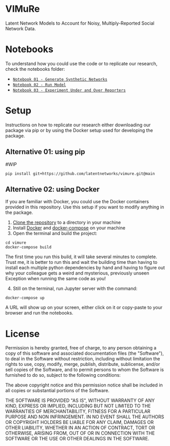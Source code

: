 # VIMuRe

Latent Network Models to Account for Noisy, Multiply-Reported Social Network Data.

# Notebooks

To understand how you could use the code or to replicate our research, check the notebooks folder:

- [`Notebook 01 - Generate Synthetic Networks`](https://github.com/latentnetworks/vimure/blob/main/notebooks/Notebook%2001%20-%20Generate%20Synthetic%20Networks.ipynb)
- [`Notebook 02 - Run Model`](https://github.com/latentnetworks/vimure/blob/main/notebooks/Notebook%2002%20-%20Run%20Model.ipynb)
- [`Notebook 03 - Experiment Under and Over Reporters`](https://github.com/latentnetworks/vimure/blob/main/notebooks/Notebook%2003%20-%20Experiment%20under%20and%20over%20reporters.ipynb)


# Setup

Instructions on how to replicate our research either downloading our package via pip or by using the Docker setup used for developing the package.

## Alternative 01: using pip

\#WIP

```console
pip install git+https://github.com/latentnetworks/vimure.git@main
```

## Alternative 02: using Docker

If you are familiar with Docker, you could use the Docker containers provided in this repository. Use this setup if you want to modify anything in the package.

1. [Clone the repository](https://docs.github.com/en/github/creating-cloning-and-archiving-repositories/cloning-a-repository-from-github/cloning-a-repository) to a directory in your machine
2. Install [Docker](https://docs.docker.com/get-docker/) and [docker-compose](https://docs.docker.com/compose/install/) on your machine
3. Open the terminal and build the project:
```{console}
cd vimure
docker-compose build
```
The first time you run this build, it will take several minutes to complete. Trust me, it is better to run this and wait the building time than having to install each multiple python dependencies by hand and having to figure out why your colleague gets a weird and mysterious, previously unseen Exception when running the same code as you!

4. Still on the terminal, run Jupyter server with the command:
```{console}
docker-compose up
```

A URL will show up on your screen, either click on it or copy-paste to your browser and run the notebooks.

# License

Permission is hereby granted, free of charge, to any person obtaining a copy of this software and associated documentation files (the "Software"), to deal in the Software without restriction, including without limitation the rights to use, copy, modify, merge, publish, distribute, sublicense, and/or sell copies of the Software, and to permit persons to whom the Software is furnished to do so, subject to the following conditions:

The above copyright notice and this permission notice shall be included in all copies or substantial portions of the Software.

THE SOFTWARE IS PROVIDED "AS IS", WITHOUT WARRANTY OF ANY KIND, EXPRESS OR IMPLIED, INCLUDING BUT NOT LIMITED TO THE WARRANTIES OF MERCHANTABILITY, FITNESS FOR A PARTICULAR PURPOSE AND NON INFRINGEMENT. IN NO EVENT SHALL THE AUTHORS OR COPYRIGHT HOLDERS BE LIABLE FOR ANY CLAIM, DAMAGES OR OTHER LIABILITY, WHETHER IN AN ACTION OF CONTRACT, TORT OR OTHERWISE, ARISING FROM, OUT OF OR IN CONNECTION WITH THE SOFTWARE OR THE USE OR OTHER DEALINGS IN THE SOFTWARE.
